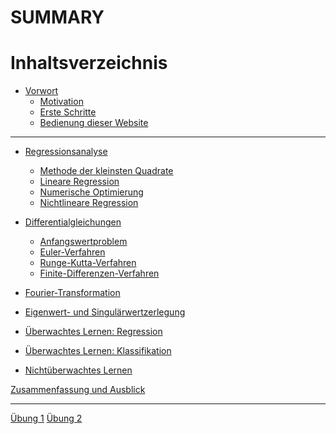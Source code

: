 # SUMMARY

# Inhaltsverzeichnis

- [Vorwort](00-preface.md)
    - [Motivation](00-preface/01-motivation.md)
    - [Erste Schritte](00-preface/02-getting_started.md)
    - [Bedienung dieser Website](00-preface/03-mdbook_usage.md)

---

- [Regressionsanalyse](01-regression.md)
    - [Methode der kleinsten Quadrate](01-regression/01-least_squares.md)
    - [Lineare Regression](01-regression/02-linear_regression.md)
    - [Numerische Optimierung](01-regression/03-numerical_optimisation.md)
    - [Nichtlineare Regression](01-regression/04-nonlinear_regression.md)

- [Differentialgleichungen](02-differential_equations.md)
    - [Anfangswertproblem](02-differential_equations/01-initial_value_problem.md)
    - [Euler-Verfahren](02-differential_equations/02-euler_method.md)
    - [Runge-Kutta-Verfahren](02-differential_equations/03-runge_kutta.md)
    - [Finite-Differenzen-Verfahren](02-differential_equations/04-finite_differences.md)

- [Fourier-Transformation]()

- [Eigenwert- und Singulärwertzerlegung]()

- [Überwachtes Lernen: Regression]()

- [Überwachtes Lernen: Klassifikation]()

- [Nichtüberwachtes Lernen]()

[Zusammenfassung und Ausblick]()

---

[Übung 1](psets/01.md)
[Übung 2](psets/02.md)
